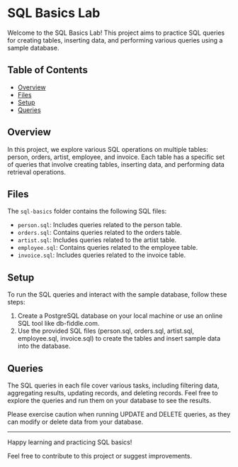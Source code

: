 # SQL Basics Lab

Welcome to the SQL Basics Lab! This project aims to practice SQL queries for creating tables, inserting data, and performing various queries using a sample database.

## Table of Contents

- [Overview](#overview)
- [Files](#files)
- [Setup](#setup)
- [Queries](#queries)

## Overview

In this project, we explore various SQL operations on multiple tables: person, orders, artist, employee, and invoice. Each table has a specific set of queries that involve creating tables, inserting data, and performing data retrieval operations.

## Files

The `sql-basics` folder contains the following SQL files:
- `person.sql`: Includes queries related to the person table.
- `orders.sql`: Contains queries related to the orders table.
- `artist.sql`: Includes queries related to the artist table.
- `employee.sql`: Contains queries related to the employee table.
- `invoice.sql`: Includes queries related to the invoice table.

## Setup

To run the SQL queries and interact with the sample database, follow these steps:

1. Create a PostgreSQL database on your local machine or use an online SQL tool like db-fiddle.com.
2. Use the provided SQL files (person.sql, orders.sql, artist.sql, employee.sql, invoice.sql) to create the tables and insert sample data into the database.

## Queries

The SQL queries in each file cover various tasks, including filtering data, aggregating results, updating records, and deleting records. Feel free to explore the queries and run them on your database to see the results.

Please exercise caution when running UPDATE and DELETE queries, as they can modify or delete data from your database.

---

Happy learning and practicing SQL basics!

Feel free to contribute to this project or suggest improvements.
